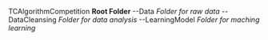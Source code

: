 TCAlgorithmCompetition **Root Folder**
--Data 
    *Folder for raw data*
--DataCleansing 
    *Folder for data analysis*
--LearningModel 
    *Folder for maching learning*